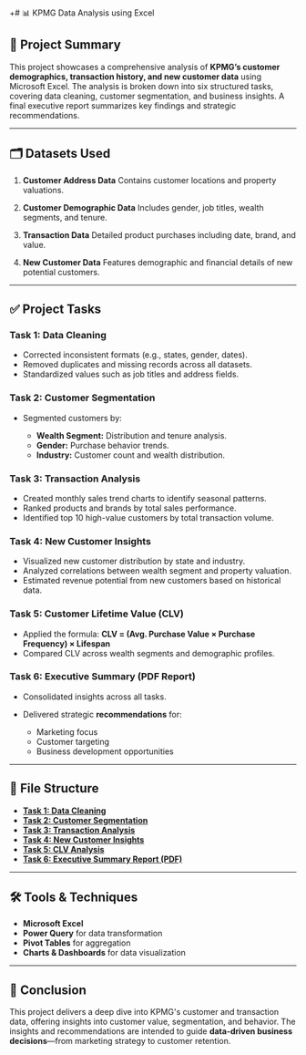 +# 📊  KPMG Data Analysis using Excel

## 📁 Project Summary

This project showcases a comprehensive analysis of **KPMG’s customer demographics, transaction history, and new customer data** using Microsoft Excel. The analysis is broken down into six structured tasks, covering data cleaning, customer segmentation, and business insights. A final executive report summarizes key findings and strategic recommendations.

---

## 🗂️ Datasets Used

1. **Customer Address Data**
   Contains customer locations and property valuations.

2. **Customer Demographic Data**
   Includes gender, job titles, wealth segments, and tenure.

3. **Transaction Data**
   Detailed product purchases including date, brand, and value.

4. **New Customer Data**
   Features demographic and financial details of new potential customers.

---

## ✅ Project Tasks

### **Task 1: Data Cleaning**

* Corrected inconsistent formats (e.g., states, gender, dates).
* Removed duplicates and missing records across all datasets.
* Standardized values such as job titles and address fields.

### **Task 2: Customer Segmentation**

* Segmented customers by:

  * **Wealth Segment:** Distribution and tenure analysis.
  * **Gender:** Purchase behavior trends.
  * **Industry:** Customer count and wealth distribution.

### **Task 3: Transaction Analysis**

* Created monthly sales trend charts to identify seasonal patterns.
* Ranked products and brands by total sales performance.
* Identified top 10 high-value customers by total transaction volume.

### **Task 4: New Customer Insights**

* Visualized new customer distribution by state and industry.
* Analyzed correlations between wealth segment and property valuation.
* Estimated revenue potential from new customers based on historical data.

### **Task 5: Customer Lifetime Value (CLV)**

* Applied the formula:
  **CLV = (Avg. Purchase Value × Purchase Frequency) × Lifespan**
* Compared CLV across wealth segments and demographic profiles.

### **Task 6: Executive Summary (PDF Report)**

* Consolidated insights across all tasks.
* Delivered strategic **recommendations** for:

  * Marketing focus
  * Customer targeting
  * Business development opportunities

---

## 🧩 File Structure

* [**Task 1: Data Cleaning**](https://github.com/ahd-rafi/KPMG-Data-Analysis-using-Excel/blob/main/Task%201%20Data%20Cleaning.xlsx)
* [**Task 2: Customer Segmentation**](https://github.com/ahd-rafi/KPMG-Data-Analysis-using-Excel/blob/main/Task%202%20%20Customer%20Segmentation.xlsx)
* [**Task 3: Transaction Analysis**](https://github.com/ahd-rafi/KPMG-Data-Analysis-using-Excel/blob/main/Task%203%20Transaction%20Analysis.xlsx)
* [**Task 4: New Customer Insights**](https://github.com/ahd-rafi/KPMG-Data-Analysis-using-Excel/blob/main/Task%204%20New%20Customer%20Insights.xlsx)
* [**Task 5: CLV Analysis**](https://github.com/ahd-rafi/KPMG-Data-Analysis-using-Excel/blob/main/Task%205%20Customer%20Lifetime%20Value%20(CLV)%20Analysis.xlsx)
* [**Task 6: Executive Summary Report (PDF)**](https://github.com/ahd-rafi/KPMG-Data-Analysis-using-Excel/blob/main/Task%206.pdf)
---

## 🛠️ Tools & Techniques

* **Microsoft Excel**
* **Power Query** for data transformation
* **Pivot Tables** for aggregation
* **Charts & Dashboards** for data visualization

---

## 📌 Conclusion

This project delivers a deep dive into KPMG's customer and transaction data, offering insights into customer value, segmentation, and behavior. The insights and recommendations are intended to guide **data-driven business decisions**—from marketing strategy to customer retention.
